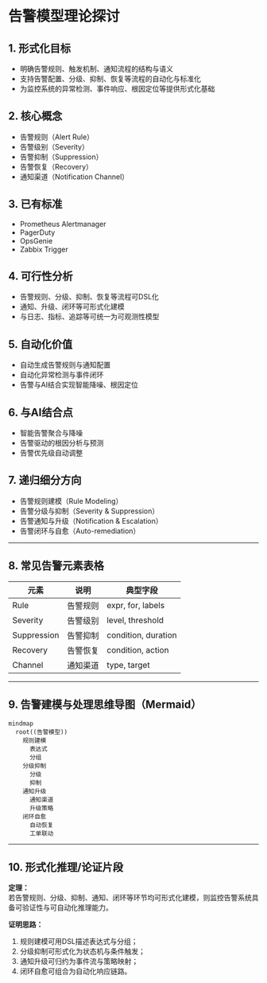 # 告警模型理论探讨

## 1. 形式化目标
- 明确告警规则、触发机制、通知流程的结构与语义
- 支持告警配置、分级、抑制、恢复等流程的自动化与标准化
- 为监控系统的异常检测、事件响应、根因定位等提供形式化基础

## 2. 核心概念
- 告警规则（Alert Rule）
- 告警级别（Severity）
- 告警抑制（Suppression）
- 告警恢复（Recovery）
- 通知渠道（Notification Channel）

## 3. 已有标准
- Prometheus Alertmanager
- PagerDuty
- OpsGenie
- Zabbix Trigger

## 4. 可行性分析
- 告警规则、分级、抑制、恢复等流程可DSL化
- 通知、升级、闭环等可形式化建模
- 与日志、指标、追踪等可统一为可观测性模型

## 5. 自动化价值
- 自动生成告警规则与通知配置
- 自动化异常检测与事件闭环
- 告警与AI结合实现智能降噪、根因定位

## 6. 与AI结合点
- 智能告警聚合与降噪
- 告警驱动的根因分析与预测
- 告警优先级自动调整

## 7. 递归细分方向
- 告警规则建模（Rule Modeling）
- 告警分级与抑制（Severity & Suppression）
- 告警通知与升级（Notification & Escalation）
- 告警闭环与自愈（Auto-remediation）

---

## 8. 常见告警元素表格

| 元素         | 说明           | 典型字段                |
|--------------|----------------|-------------------------|
| Rule         | 告警规则       | expr, for, labels       |
| Severity     | 告警级别       | level, threshold        |
| Suppression  | 告警抑制       | condition, duration     |
| Recovery     | 告警恢复       | condition, action       |
| Channel      | 通知渠道       | type, target            |

---

## 9. 告警建模与处理思维导图（Mermaid）

```mermaid
mindmap
  root((告警模型))
    规则建模
      表达式
      分组
    分级抑制
      分级
      抑制
    通知升级
      通知渠道
      升级策略
    闭环自愈
      自动恢复
      工单联动
```

---

## 10. 形式化推理/论证片段

**定理：**  
若告警规则、分级、抑制、通知、闭环等环节均可形式化建模，则监控告警系统具备可验证性与可自动化推理能力。

**证明思路：**  
1. 规则建模可用DSL描述表达式与分组；
2. 分级抑制可形式化为状态机与条件触发；
3. 通知升级可归约为事件流与策略映射；
4. 闭环自愈可组合为自动化响应链路。 